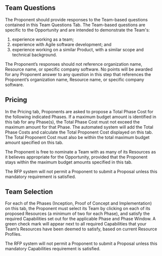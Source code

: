 ## Team Questions

The Proponent should provide responses to the Team-based questions contained in this Team Questions Tab. The Team-based questions are specific to the Opportunity and are intended to demonstrate the Team's: 

1. experience working as a team; 
2.  experience with Agile software development; and 
3. experience working on a similar Product, with a similar scope and technical background.

The Proponent’s responses should not reference organization name, Resource name, or specific company software. No points will be awarded for any Proponent answer to any question in this step that references the Proponent’s organization name, Resource name, or specific company software.

## Pricing

In the Pricing tab, Proponents are asked to propose a Total Phase Cost for the following indicated Phases. If a maximum budget amount is identified in this tab for any Phase(s), the Total Phase Cost must not exceed the maximum amount for that Phase. The automated system will add the Total Phase Costs and calculate the Total Proponent Cost displayed on this tab. The Total Proponent Cost must also be within the total maximum budget amount specified on this tab.

The Proponent is free to nominate a Team with as many of its Resources as it believes appropriate for the Opportunity, provided that the Proponent stays within the maximum budget amounts specified in this tab.

The RFP system will not permit a Proponent to submit a Proposal unless this mandatory requirement is satisfied.

## Team Selection

For each of the Phases (Inception, Proof of Concept and Implementation) on this tab, the Proponent must select its Team by clicking on each of its proposed Resources (a minimum of two for each Phase), and satisfy the required Capabilities set out for the applicable Phase and Phase Window. A green check mark will appear next to all required Capabilities that your Team’s Resources have been deemed to satisfy, based on current Resource Profiles.

The RFP system will not permit a Proponent to submit a Proposal unless this mandatory Capabilities requirement is satisfied.
